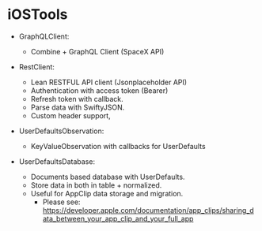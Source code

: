 # iOSTools

- GraphQLClient: 
    * Combine + GraphQL Client (SpaceX API)
    
- RestClient: 
    * Lean RESTFUL API client (Jsonplaceholder API)
    * Authentication with access token (Bearer)
    * Refresh token with callback.
    * Parse data with SwiftyJSON.
    * Custom header support,
    
- UserDefaultsObservation: 
    * KeyValueObservation with callbacks for UserDefaults
     
- UserDefaultsDatabase: 
    * Documents based database with UserDefaults.
    * Store data in both in table + normalized.
    * Useful for AppClip data storage and migration. 
         * Please see: https://developer.apple.com/documentation/app_clips/sharing_data_between_your_app_clip_and_your_full_app
